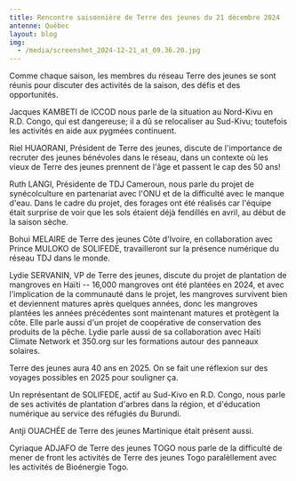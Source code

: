 ```yaml
---
title: Rencontre saisonnière de Terre des jeunes du 21 décembre 2024
antenne: Québec
layout: blog
img:
  - /media/screenshot_2024-12-21_at_09.36.20.jpg
---
```

Comme chaque saison, les membres du réseau Terre des jeunes se sont réunis pour discuter des activités de la saison, des défis et des opportunités.

Jacques KAMBETI de ICCOD nous parle de la situation au Nord-Kivu en R.D. Congo, qui est dangereuse; il a dû se relocaliser au Sud-Kivu; toutefois les activités en aide aux pygmées continuent.

Riel HUAORANI, Président de Terre des jeunes, discute de l'importance de recruter des jeunes bénévoles dans le réseau, dans un contexte où les vieux de Terre des jeunes prennent de l'âge et passent le cap des 50 ans!

Ruth LANGI, Présidente de TDJ Cameroun, nous parle du projet de synécolculture en partenariat avec l'ONU et de la difficulté avec le manque d'eau. Dans le cadre du projet, des forages ont été réalisés car l'équipe était surprise de voir que les sols étaient déjà fendillés en avril, au début de la saison sèche.

Bohui MELAIRE de Terre des jeunes Côte d'Ivoire, en collaboration avec Prince MULOKO de SOLIFEDE, travailleront sur la présence numérique du réseau TDJ dans le monde.

Lydie SERVANIN, VP de Terre des jeunes, discute du projet de plantation de mangroves en Haïti -- 16,000 mangroves ont été plantées en 2024, et avec l'implication de la communauté dans le projet, les mangroves survivent bien et deviennent matures après quelques années, donc les mangroves plantées les années précédentes sont maintenant matures et protègent la côte. Elle parle aussi d'un projet de coopérative de conservation des produits de la pêche. Lydie parle aussi de sa collaboration avec Haïti Climate Network et 350.org sur les formations autour des panneaux solaires.

Terre des jeunes aura 40 ans en 2025. On se fait une réflexion sur des voyages possibles en 2025 pour souligner ça.

Un représentant de SOLIFEDE, actif au Sud-Kivo en R.D. Congo, nous parle de ses activités de plantation d'arbres dans la région, et d'éducation numérique au service des réfugiés du Burundi.

Antji OUACHÉE de Terre des jeunes Martinique était présent aussi.

Cyriaque ADJAFO de Terre des jeunes TOGO nous parle de la difficulté de mener de front les activités de Terre des jeunes Togo paralèllement avec les activités de Bioénergie Togo.
